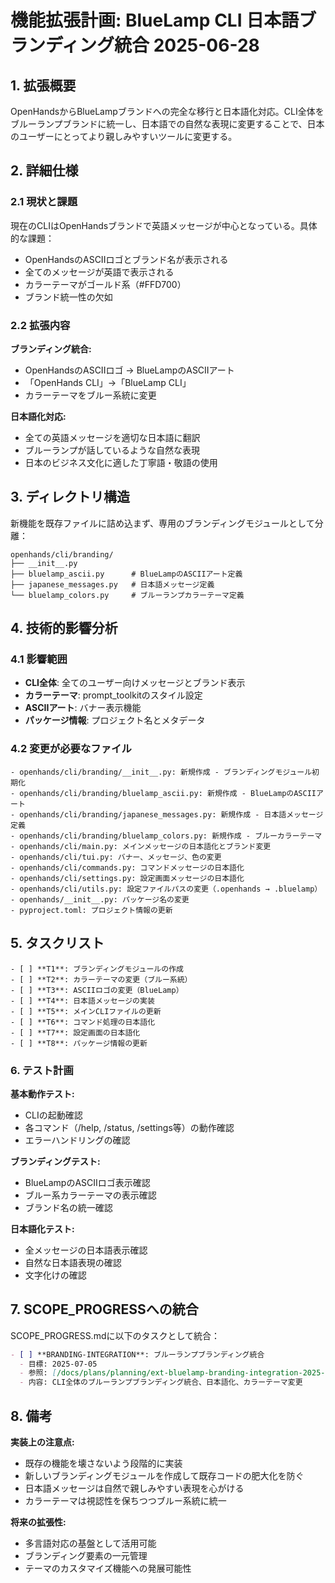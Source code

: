# 機能拡張計画: BlueLamp CLI 日本語ブランディング統合 2025-06-28

## 1. 拡張概要

OpenHandsからBlueLampブランドへの完全な移行と日本語化対応。CLI全体をブルーランプブランドに統一し、日本語での自然な表現に変更することで、日本のユーザーにとってより親しみやすいツールに変更する。

## 2. 詳細仕様

### 2.1 現状と課題

現在のCLIはOpenHandsブランドで英語メッセージが中心となっている。具体的な課題：
- OpenHandsのASCIIロゴとブランド名が表示される
- 全てのメッセージが英語で表示される
- カラーテーマがゴールド系（#FFD700）
- ブランド統一性の欠如

### 2.2 拡張内容

**ブランディング統合:**
- OpenHandsのASCIIロゴ → BlueLampのASCIIアート
- 「OpenHands CLI」→「BlueLamp CLI」
- カラーテーマをブルー系統に変更

**日本語化対応:**
- 全ての英語メッセージを適切な日本語に翻訳
- ブルーランプが話しているような自然な表現
- 日本のビジネス文化に適した丁寧語・敬語の使用

## 3. ディレクトリ構造

新機能を既存ファイルに詰め込まず、専用のブランディングモジュールとして分離：

```
openhands/cli/branding/
├── __init__.py
├── bluelamp_ascii.py      # BlueLampのASCIIアート定義
├── japanese_messages.py   # 日本語メッセージ定義
└── bluelamp_colors.py     # ブルーランプカラーテーマ定義
```

## 4. 技術的影響分析

### 4.1 影響範囲

- **CLI全体**: 全てのユーザー向けメッセージとブランド表示
- **カラーテーマ**: prompt_toolkitのスタイル設定
- **ASCIIアート**: バナー表示機能
- **パッケージ情報**: プロジェクト名とメタデータ

### 4.2 変更が必要なファイル

```
- openhands/cli/branding/__init__.py: 新規作成 - ブランディングモジュール初期化
- openhands/cli/branding/bluelamp_ascii.py: 新規作成 - BlueLampのASCIIアート
- openhands/cli/branding/japanese_messages.py: 新規作成 - 日本語メッセージ定義
- openhands/cli/branding/bluelamp_colors.py: 新規作成 - ブルーカラーテーマ
- openhands/cli/main.py: メインメッセージの日本語化とブランド変更
- openhands/cli/tui.py: バナー、メッセージ、色の変更
- openhands/cli/commands.py: コマンドメッセージの日本語化
- openhands/cli/settings.py: 設定画面メッセージの日本語化
- openhands/cli/utils.py: 設定ファイルパスの変更（.openhands → .bluelamp）
- openhands/__init__.py: パッケージ名の変更
- pyproject.toml: プロジェクト情報の更新
```

## 5. タスクリスト

```
- [ ] **T1**: ブランディングモジュールの作成
- [ ] **T2**: カラーテーマの変更（ブルー系統）
- [ ] **T3**: ASCIIロゴの変更（BlueLamp）
- [ ] **T4**: 日本語メッセージの実装
- [ ] **T5**: メインCLIファイルの更新
- [ ] **T6**: コマンド処理の日本語化
- [ ] **T7**: 設定画面の日本語化
- [ ] **T8**: パッケージ情報の更新
```

### 6. テスト計画

**基本動作テスト:**
- CLIの起動確認
- 各コマンド（/help, /status, /settings等）の動作確認
- エラーハンドリングの確認

**ブランディングテスト:**
- BlueLampのASCIIロゴ表示確認
- ブルー系カラーテーマの表示確認
- ブランド名の統一確認

**日本語化テスト:**
- 全メッセージの日本語表示確認
- 自然な日本語表現の確認
- 文字化けの確認

## 7. SCOPE_PROGRESSへの統合

SCOPE_PROGRESS.mdに以下のタスクとして統合：

```markdown
- [ ] **BRANDING-INTEGRATION**: ブルーランプブランディング統合
  - 目標: 2025-07-05
  - 参照: [/docs/plans/planning/ext-bluelamp-branding-integration-2025-06-28.md]
  - 内容: CLI全体のブルーランプブランディング統合、日本語化、カラーテーマ変更
```

## 8. 備考

**実装上の注意点:**
- 既存の機能を壊さないよう段階的に実装
- 新しいブランディングモジュールを作成して既存コードの肥大化を防ぐ
- 日本語メッセージは自然で親しみやすい表現を心がける
- カラーテーマは視認性を保ちつつブルー系統に統一

**将来の拡張性:**
- 多言語対応の基盤として活用可能
- ブランディング要素の一元管理
- テーマのカスタマイズ機能への発展可能性